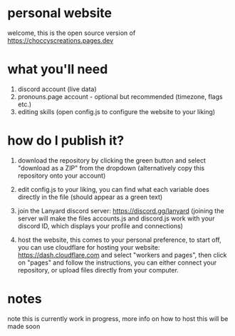 # personal website

welcome, this is the open source version of https://choccyscreations.pages.dev

# what you'll need
1. discord account (live data)
2. pronouns.page account - optional but recommended (timezone, flags etc.)
3. editing skills (open config.js to configure the website to your liking)

# how do I publish it?
1. download the repository by clicking the green button and select "download as a ZIP" from the dropdown (alternatively copy this repository onto your account) 
2. edit config.js to your liking, you can find what each variable does directly in the file (should appear as a green text)

3. join the Lanyard discord server: https://discord.gg/lanyard (joining the server will make the files accounts.js and discord.js work with your discord ID, which displays your profile and connections)

4. host the website, this comes to your personal preference, to start off, you can use cloudflare for hosting your website: https://dash.cloudflare.com and select "workers and pages", then click on "pages" and follow the instructions, you can either connect your repository, or upload files directly from your computer.

# notes

note this is currently work in progress, more info on how to host this will be made soon